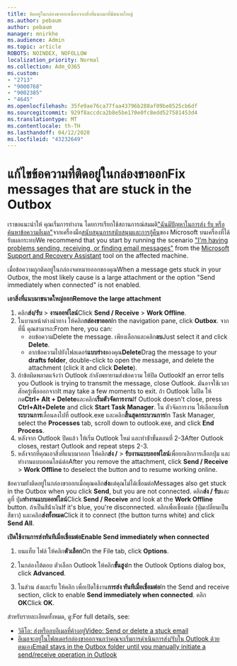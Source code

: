 ```yaml
---
title: ติดอยู่ในกล่องขาออกเนื่องจากสิ่งที่แนบมาที่มีขนาดใหญ่
ms.author: pebaum
author: pebaum
manager: mnirkhe
ms.audience: Admin
ms.topic: article
ROBOTS: NOINDEX, NOFOLLOW
localization_priority: Normal
ms.collection: Adm_O365
ms.custom:
- "2713"
- "9000768"
- "9002385"
- "4645"
ms.openlocfilehash: 35fe9ae76ca77faa43796b288af09be8525cb6df
ms.sourcegitcommit: 929f8accdca2b8e5be170e0fc8edd527581453d4
ms.translationtype: MT
ms.contentlocale: th-TH
ms.lasthandoff: 04/12/2020
ms.locfileid: "43232649"
---
```

# <a name="fix-messages-that-are-stuck-in-the-outbox"></a><span data-ttu-id="02518-102">แก้ไขข้อความที่ติดอยู่ในกล่องขาออก</span><span class="sxs-lookup"><span data-stu-id="02518-102">Fix messages that are stuck in the Outbox</span></span>

<span data-ttu-id="02518-103">เราขอแนะนําให้ คุณเริ่มการทํางาน โดยการเรียกใช้สถานการณ์สมมติ["ฉันมีปัญหาในการส่ง รับ หรือค้นหาข้อความอีเมล"](https://aka.ms/SaRA-OutlookSendReceive)จากเครื่องมือ[สนับสนุนการสนับสนุนและการกู้คืน](https://diagnostics.office.com/#/)ของ Microsoft บนเครื่องที่ได้รับผลกระทบ</span><span class="sxs-lookup"><span data-stu-id="02518-103">We recommend that you start by running the scenario ["I'm having problems sending, receiving, or finding email messages"](https://aka.ms/SaRA-OutlookSendReceive) from the [Microsoft Support and Recovery Assistant](https://diagnostics.office.com/#/) tool on the affected machine.</span></span>

<span data-ttu-id="02518-104">เมื่อข้อความถูกติดอยู่ในกล่องจดหมายออกของคุณ</span><span class="sxs-lookup"><span data-stu-id="02518-104">When a message gets stuck in your Outbox, the most likely cause is a large attachment or the option "Send immediately when connected" is not enabled.</span></span>

<span data-ttu-id="02518-105">**เอาสิ่งที่แนบมาขนาดใหญ่ออก**</span><span class="sxs-lookup"><span data-stu-id="02518-105">**Remove the large attachment**</span></span>

1. <span data-ttu-id="02518-106">คลิก**ส่ง/รับ** > **งานออฟไลน์**</span><span class="sxs-lookup"><span data-stu-id="02518-106">Click **Send / Receive** > **Work Offline**.</span></span> 
2. <span data-ttu-id="02518-107">ในบานหน้าต่างนําทาง ให้คลิก**กล่องขาออก**</span><span class="sxs-lookup"><span data-stu-id="02518-107">In the navigation pane, click **Outbox**.</span></span> <span data-ttu-id="02518-108">จากที่นี่ คุณสามารถ:</span><span class="sxs-lookup"><span data-stu-id="02518-108">From here, you can:</span></span> 
    - <span data-ttu-id="02518-109">ลบข้อความ</span><span class="sxs-lookup"><span data-stu-id="02518-109">Delete the message.</span></span> <span data-ttu-id="02518-110">เพียงเลือกและคลิก**ลบ**</span><span class="sxs-lookup"><span data-stu-id="02518-110">Just select it and click **Delete**.</span></span>
    - <span data-ttu-id="02518-111">ลากข้อความไปยังโฟลเดอร์**แบบร่าง**ของคุณ**Delete**</span><span class="sxs-lookup"><span data-stu-id="02518-111">Drag the message to your **drafts folder**, double-click to open the message, and delete the attachment (click it and click **Delete**).</span></span>
3. <span data-ttu-id="02518-112">ถ้าข้อผิดพลาดแจ้งว่า Outlook กําลังพยายามส่งข้อความ ให้ปิด Outlook</span><span class="sxs-lookup"><span data-stu-id="02518-112">If an error tells you Outlook is trying to transmit the message, close Outlook.</span></span> <span data-ttu-id="02518-113">มันอาจใช้เวลาสักครู่เพื่อออกจาก</span><span class="sxs-lookup"><span data-stu-id="02518-113">It may take a few moments to exit.</span></span> <span data-ttu-id="02518-114">ถ้า Outlook ไม่ปิด ให้กด**Ctrl+ Alt + Delete**และคลิก**เริ่มตัวจัดการงาน**</span><span class="sxs-lookup"><span data-stu-id="02518-114">If Outlook doesn't close, press **Ctrl+Alt+Delete** and click **Start Task Manager**.</span></span> <span data-ttu-id="02518-115">ใน ตัวจัดการงาน ให้เลือกแท็บ**กระบวนการ**เลื่อนลงไปที่ outlook.exe และคลิก**สิ้นสุดกระบวนการ**</span><span class="sxs-lookup"><span data-stu-id="02518-115">In Task Manager, select the **Processes** tab, scroll down to outlook.exe, and click **End Process**.</span></span>
4. <span data-ttu-id="02518-116">หลังจาก Outlook ปิดแล้ว ให้เริ่ม Outlook ใหม่ และทําซ้ําขั้นตอนที่ 2-3</span><span class="sxs-lookup"><span data-stu-id="02518-116">After Outlook closes, restart Outlook and repeat steps 2-3.</span></span> 
5. <span data-ttu-id="02518-117">หลังจากที่คุณเอาสิ่งที่แนบมาออก ให้คลิก**ส่ง /** > **รับงานแบบออฟไลน์**เพื่อยกเลิกการเลือกปุ่ม และทํางานแบบออนไลน์ต่อ</span><span class="sxs-lookup"><span data-stu-id="02518-117">After you remove the attachment, click **Send / Receive** > **Work Offline** to deselect the button and to resume working online.</span></span> 

<span data-ttu-id="02518-118">ข้อความยังติดอยู่ในกล่องขาออกเมื่อคุณคลิก**ส่ง**แต่คุณไม่ได้เชื่อมต่อ</span><span class="sxs-lookup"><span data-stu-id="02518-118">Messages also get stuck in the Outbox when you click **Send**, but you are not connected.</span></span> <span data-ttu-id="02518-119">คลิก**ส่ง / รับ**และดูที่ ปุ่ม**ทํางานแบบออฟไลน์**</span><span class="sxs-lookup"><span data-stu-id="02518-119">Click **Send / Receive** and look at the **Work Offline** button.</span></span> <span data-ttu-id="02518-120">ถ้าเป็นสีน้ําเงิน</span><span class="sxs-lookup"><span data-stu-id="02518-120">If it's blue, you're disconnected.</span></span> <span data-ttu-id="02518-121">คลิกเพื่อเชื่อมต่อ (ปุ่มเปลี่ยนเป็นสีขาว) และคลิก**ส่งทั้งหมด**</span><span class="sxs-lookup"><span data-stu-id="02518-121">Click it to connect (the button turns white) and click **Send All**.</span></span>
 
<span data-ttu-id="02518-122">**เปิดใช้งานการส่งทันทีเมื่อเชื่อมต่อ**</span><span class="sxs-lookup"><span data-stu-id="02518-122">**Enable Send immediately when connected**</span></span>
 
1. <span data-ttu-id="02518-123">บนแท็บ ไฟล์ ให้คลิก**ตัวเลือก**</span><span class="sxs-lookup"><span data-stu-id="02518-123">On the File tab, click **Options**.</span></span>

2. <span data-ttu-id="02518-124">ในกล่องโต้ตอบ ตัวเลือก Outlook ให้คลิก**ขั้นสูง**</span><span class="sxs-lookup"><span data-stu-id="02518-124">In the Outlook Options dialog box, click **Advanced**.</span></span>

3. <span data-ttu-id="02518-125">ในส่วน ส่งและรับ ให้คลิก เพื่อเปิดใช้งาน**การส่ง ทันทีเมื่อเชื่อมต่อ**</span><span class="sxs-lookup"><span data-stu-id="02518-125">In the Send and receive section, click to enable **Send immediately when connected**.</span></span> <span data-ttu-id="02518-126">คลิก **OK**</span><span class="sxs-lookup"><span data-stu-id="02518-126">Click **OK**.</span></span>
 
<span data-ttu-id="02518-127">สําหรับรายละเอียดทั้งหมด, ดู:</span><span class="sxs-lookup"><span data-stu-id="02518-127">For full details, see:</span></span>
- [<span data-ttu-id="02518-128">วิดีโอ: ส่งหรือลบอีเมลที่ค้างอยู่</span><span class="sxs-lookup"><span data-stu-id="02518-128">Video: Send or delete a stuck email</span></span>](https://support.office.com/article/Video-Send-or-delete-an-email-stuck-in-your-outbox-26d5d34a-4e5f-444a-a9e8-44db04a94dec) 
- [<span data-ttu-id="02518-129">อีเมลจะอยู่ในโฟลเดอร์กล่องขาออกจนกว่าคุณจะเริ่มการดําเนินการส่ง/รับใน Outlook ด้วยตนเอง</span><span class="sxs-lookup"><span data-stu-id="02518-129">Email stays in the Outbox folder until you manually initiate a send/receive operation in Outlook</span></span>](https://support.microsoft.com/help/2797572/email-stays-in-the-outbox-folder-until-you-manually-initiate-a-send-re)
